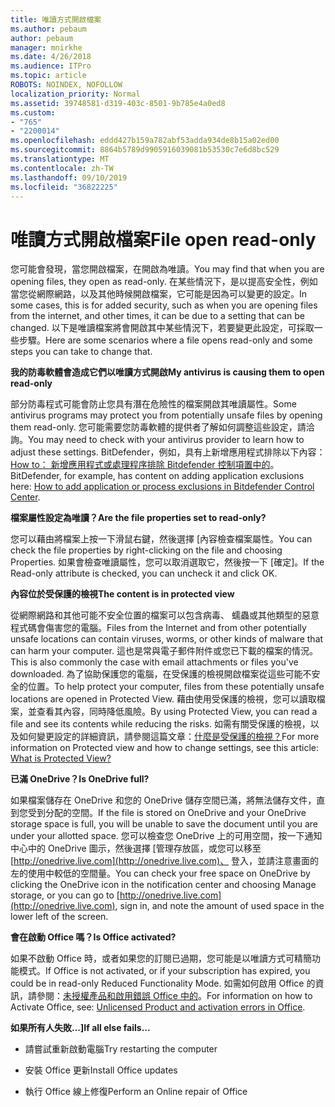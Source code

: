 ```yaml
---
title: 唯讀方式開啟檔案
ms.author: pebaum
author: pebaum
manager: mnirkhe
ms.date: 4/26/2018
ms.audience: ITPro
ms.topic: article
ROBOTS: NOINDEX, NOFOLLOW
localization_priority: Normal
ms.assetid: 39748581-d319-403c-8501-9b785e4a0ed8
ms.custom:
- "765"
- "2200014"
ms.openlocfilehash: eddd427b159a782abf53adda934de8b15a02ed00
ms.sourcegitcommit: 8864b5789d9905916039081b53530c7e6d8bc529
ms.translationtype: MT
ms.contentlocale: zh-TW
ms.lasthandoff: 09/10/2019
ms.locfileid: "36822225"
---
```

# <a name="file-open-read-only"></a><span data-ttu-id="3faf2-102">唯讀方式開啟檔案</span><span class="sxs-lookup"><span data-stu-id="3faf2-102">File open read-only</span></span>

<span data-ttu-id="3faf2-103">您可能會發現，當您開啟檔案，在開啟為唯讀。</span><span class="sxs-lookup"><span data-stu-id="3faf2-103">You may find that when you are opening files, they open as read-only.</span></span> <span data-ttu-id="3faf2-104">在某些情況下，是以提高安全性，例如當您從網際網路，以及其他時候開啟檔案，它可能是因為可以變更的設定。</span><span class="sxs-lookup"><span data-stu-id="3faf2-104">In some cases, this is for added security, such as when you are opening files from the internet, and other times, it can be due to a setting that can be changed.</span></span> <span data-ttu-id="3faf2-105">以下是唯讀檔案將會開啟其中某些情況下，若要變更此設定，可採取一些步驟。</span><span class="sxs-lookup"><span data-stu-id="3faf2-105">Here are some scenarios where a file opens read-only and some steps you can take to change that.</span></span>
  
 <span data-ttu-id="3faf2-106">**我的防毒軟體會造成它們以唯讀方式開啟**</span><span class="sxs-lookup"><span data-stu-id="3faf2-106">**My antivirus is causing them to open read-only**</span></span>
  
<span data-ttu-id="3faf2-107">部分防毒程式可能會防止您具有潛在危險性的檔案開啟其唯讀屬性。</span><span class="sxs-lookup"><span data-stu-id="3faf2-107">Some antivirus programs may protect you from potentially unsafe files by opening them read-only.</span></span> <span data-ttu-id="3faf2-108">您可能需要您防毒軟體的提供者了解如何調整這些設定，請洽詢。</span><span class="sxs-lookup"><span data-stu-id="3faf2-108">You may need to check with your antivirus provider to learn how to adjust these settings.</span></span> <span data-ttu-id="3faf2-109">BitDefender，例如，具有上新增應用程式排除以下內容： [How to： 新增應用程式或處理程序排除 Bitdefender 控制項置中的](https://aka.ms/AA6098i)。</span><span class="sxs-lookup"><span data-stu-id="3faf2-109">BitDefender, for example, has content on adding application exclusions here: [How to add application or process exclusions in Bitdefender Control Center](https://aka.ms/AA6098i).</span></span>
  
 <span data-ttu-id="3faf2-110">**檔案屬性設定為唯讀？**</span><span class="sxs-lookup"><span data-stu-id="3faf2-110">**Are the file properties set to read-only?**</span></span>
  
<span data-ttu-id="3faf2-111">您可以藉由將檔案上按一下滑鼠右鍵，然後選擇 [內容檢查檔案屬性。</span><span class="sxs-lookup"><span data-stu-id="3faf2-111">You can check the file properties by right-clicking on the file and choosing Properties.</span></span> <span data-ttu-id="3faf2-112">如果會檢查唯讀屬性，您可以取消選取它，然後按一下 [確定]。</span><span class="sxs-lookup"><span data-stu-id="3faf2-112">If the Read-only attribute is checked, you can uncheck it and click OK.</span></span>
  
 <span data-ttu-id="3faf2-113">**內容位於受保護的檢視**</span><span class="sxs-lookup"><span data-stu-id="3faf2-113">**The content is in protected view**</span></span>
  
<span data-ttu-id="3faf2-114">從網際網路和其他可能不安全位置的檔案可以包含病毒、 蠕蟲或其他類型的惡意程式碼會傷害您的電腦。</span><span class="sxs-lookup"><span data-stu-id="3faf2-114">Files from the Internet and from other potentially unsafe locations can contain viruses, worms, or other kinds of malware that can harm your computer.</span></span> <span data-ttu-id="3faf2-115">這也是常與電子郵件附件或您已下載的檔案的情況。</span><span class="sxs-lookup"><span data-stu-id="3faf2-115">This is also commonly the case with email attachments or files you've downloaded.</span></span> <span data-ttu-id="3faf2-116">為了協助保護您的電腦，在受保護的檢視開啟檔案從這些可能不安全的位置。</span><span class="sxs-lookup"><span data-stu-id="3faf2-116">To help protect your computer, files from these potentially unsafe locations are opened in Protected View.</span></span> <span data-ttu-id="3faf2-117">藉由使用受保護的檢視，您可以讀取檔案，並查看其內容，同時降低風險。</span><span class="sxs-lookup"><span data-stu-id="3faf2-117">By using Protected View, you can read a file and see its contents while reducing the risks.</span></span> <span data-ttu-id="3faf2-118">如需有關受保護的檢視，以及如何變更設定的詳細資訊，請參閱這篇文章：[什麼是受保護的檢視？](https://support.office.com/article/d6f09ac7-e6b9-4495-8e43-2bbcdbcb6653)</span><span class="sxs-lookup"><span data-stu-id="3faf2-118">For more information on Protected view and how to change settings, see this article: [What is Protected View?](https://support.office.com/article/d6f09ac7-e6b9-4495-8e43-2bbcdbcb6653)</span></span>
  
 <span data-ttu-id="3faf2-119">**已滿 OneDrive？**</span><span class="sxs-lookup"><span data-stu-id="3faf2-119">**Is OneDrive full?**</span></span>
  
<span data-ttu-id="3faf2-120">如果檔案儲存在 OneDrive 和您的 OneDrive 儲存空間已滿，將無法儲存文件，直到您受到分配的空間。</span><span class="sxs-lookup"><span data-stu-id="3faf2-120">If the file is stored on OneDrive and your OneDrive storage space is full, you will be unable to save the document until you are under your allotted space.</span></span> <span data-ttu-id="3faf2-121">您可以檢查您 OneDrive 上的可用空間，按一下通知中心中的 OneDrive 圖示，然後選擇 [管理存放區，或您可以移至[http://onedrive.live.com](http://onedrive.live.com)、 登入，並請注意畫面的左的使用中較低的空間量。</span><span class="sxs-lookup"><span data-stu-id="3faf2-121">You can check your free space on OneDrive by clicking the OneDrive icon in the notification center and choosing Manage storage, or you can go to [http://onedrive.live.com](http://onedrive.live.com), sign in, and note the amount of used space in the lower left of the screen.</span></span>
  
 <span data-ttu-id="3faf2-122">**會在啟動 Office 嗎？**</span><span class="sxs-lookup"><span data-stu-id="3faf2-122">**Is Office activated?**</span></span>
  
<span data-ttu-id="3faf2-123">如果不啟動 Office 時，或者如果您的訂閱已過期，您可能是以唯讀方式可精簡功能模式。</span><span class="sxs-lookup"><span data-stu-id="3faf2-123">If Office is not activated, or if your subscription has expired, you could be in read-only Reduced Functionality Mode.</span></span> <span data-ttu-id="3faf2-124">如需如何啟用 Office 的資訊，請參閱：[未授權產品和啟用錯誤 Office 中的](https://support.office.com/article/0d23d3c0-c19c-4b2f-9845-5344fedc4380)。</span><span class="sxs-lookup"><span data-stu-id="3faf2-124">For information on how to Activate Office, see: [Unlicensed Product and activation errors in Office](https://support.office.com/article/0d23d3c0-c19c-4b2f-9845-5344fedc4380).</span></span>
  
 <span data-ttu-id="3faf2-125">**如果所有人失敗...]**</span><span class="sxs-lookup"><span data-stu-id="3faf2-125">**If all else fails...**</span></span>
  
- <span data-ttu-id="3faf2-126">請嘗試重新啟動電腦</span><span class="sxs-lookup"><span data-stu-id="3faf2-126">Try restarting the computer</span></span>
    
- <span data-ttu-id="3faf2-127">安裝 Office 更新</span><span class="sxs-lookup"><span data-stu-id="3faf2-127">Install Office updates</span></span>
    
- <span data-ttu-id="3faf2-128">執行 Office 線上修復</span><span class="sxs-lookup"><span data-stu-id="3faf2-128">Perform an Online repair of Office</span></span>
    

